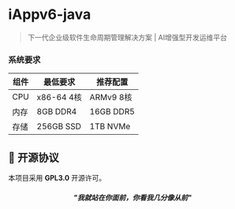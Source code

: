# iAppv6-java

> 下一代企业级软件生命周期管理解决方案 | AI增强型开发运维平台


### 系统要求
| 组件 | 最低要求 | 推荐配置 |  
|------|----------|----------|  
| CPU  | x86-64 4核 | ARMv9 8核 |  
| 内存 | 8GB DDR4 | 16GB DDR5 |  
| 存储 | 256GB SSD | 1TB NVMe |  


## 📜 开源协议
本项目采用 **GPL3.0** 开源许可。
<h5 align="center">"我就站在你面前，你看我几分像从前"<h5>